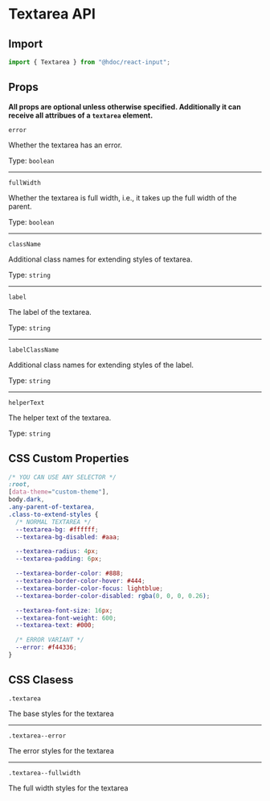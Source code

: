 # Textarea API

## Import

```js
import { Textarea } from "@hdoc/react-input";
```

## Props

**All props are optional unless otherwise specified.
Additionally it can receive all attribues of a `textarea` element.**

`error`

Whether the textarea has an error.

Type: `boolean`

---

`fullWidth`

Whether the textarea is full width, i.e., it takes up the full width of the
parent.

Type: `boolean`

---

`className`

Additional class names for extending styles of textarea.

Type: `string`

---

`label`

The label of the textarea.

Type: `string`

---

`labelClassName`

Additional class names for extending styles of the label.

Type: `string`

---

`helperText`

The helper text of the textarea.

Type: `string`

## CSS Custom Properties

```css
/* YOU CAN USE ANY SELECTOR */
:root,
[data-theme="custom-theme"],
body.dark,
.any-parent-of-textarea,
.class-to-extend-styles {
  /* NORMAL TEXTAREA */
  --textarea-bg: #ffffff;
  --textarea-bg-disabled: #aaa;

  --textarea-radius: 4px;
  --textarea-padding: 6px;

  --textarea-border-color: #888;
  --textarea-border-color-hover: #444;
  --textarea-border-color-focus: lightblue;
  --textarea-border-color-disabled: rgba(0, 0, 0, 0.26);

  --textarea-font-size: 16px;
  --textarea-font-weight: 600;
  --textarea-text: #000;

  /* ERROR VARIANT */
  --error: #f44336;
}
```

## CSS Clasess

`.textarea`

The base styles for the textarea

---

`.textarea--error`

The error styles for the textarea

---

`.textarea--fullwidth`

The full width styles for the textarea
